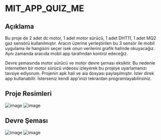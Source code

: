 # MIT_APP_QUIZ_ME

## Açıklama
Bu proje de 2 adet dc motor, 1 adet motor sürücü, 1 adet DHT11, 1 adet MQ2 gaz sensörü kullanılmıştır. Aracın üzerine yerleştirilen bu 3 sensör ile mobil uygulama ile hangisini
seçer isek onun verilerini grafik halinde okuyacağız. Aynı zamanda aracıda mobil app tarafından kontrol edeceğiz.

Devre şemasında motor sürücü ve motor devre şeması eksiktir. Bu nedenle internetten bir motor sürücü videosu izleyerek bu projeye uyarlamanızı tavsiye ediyorum.
Projenin apk hali ve aia dosyası paylaşılmıştır. İster direk app kullanabilir. İsterseniz kendi app'inizi tekrardan programlayabilirsiniz.

## Proje Resimleri

![image](https://user-images.githubusercontent.com/53540561/124224722-e13f9e00-db0e-11eb-8f24-64964fe21976.png)
![image](https://user-images.githubusercontent.com/53540561/124224779-fa484f00-db0e-11eb-803b-a4bf17fabc8c.png)

## Devre Şeması

![image](https://user-images.githubusercontent.com/53540561/124225255-cb7ea880-db0f-11eb-8274-293ea73fb4ad.png)
![image](https://user-images.githubusercontent.com/53540561/124225277-d5081080-db0f-11eb-93de-85305e4f271b.png)
